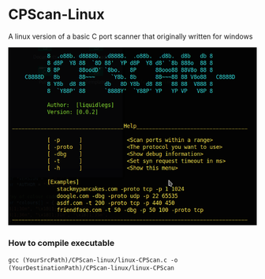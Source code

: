 # CPScan-Linux
A linux version of a basic C port scanner that originally written for windows

![CPScan screenshot](/Assets/1.png)

### How to compile executable
```
gcc (YourSrcPath)/CPScan-linux/linux-CPScan.c -o (YourDestinationPath)/CPScan-linux/linux-CPScan
```
